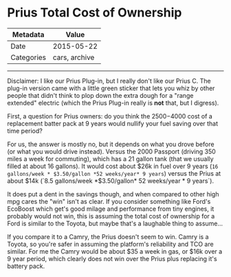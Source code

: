 # Prius Total Cost of Ownership

| Metadata   | Value            |
| ---------- | ---------------- |
| Date       | 2015-05-22       |
| Categories | cars, archive             |

---

Disclaimer: I like our Prius Plug-in, but I really don't like our Prius C.  The plug-in version came with a little green sticker that lets you whiz by other people that didn't think to plop down the extra dough for a "range extended" electric (which the Prius Plug-in really is **not** that, but I digress).

First, a question for Prius owners: do you think the $2500-$4000 cost of a replacement batter pack at 9 years would nullify your fuel saving over that time period?

For us, the answer is mostly no, but it depends on what you drove before (or what you would drive instead).  Versus the 2000 Passport (driving 350 miles a week for commuting), which has a 21 gallon tank (that we usually filled at about 16 gallons).  It would cost about $26k in fuel over 9 years (`16 gallons/week * $3.50/gallon *52 weeks/year* 9 years`) versus the Prius at about $14k (`8.5 gallons/week *$3.50/gallon* 52 weeks/year * 9 years`).

It does put a dent in the savings though, and when compared to other high mpg cares the "win" isn't as clear.  If you consider something like Ford's EcoBoost which get's good milage and performance from tiny engines, it probably would not win, this is assuming the total cost of ownership for a Ford is similar to the Toyota, but maybe that's a laughable thing to assume...

If you compare it to a Camry, the Prius doesn't seem to win.  Camry is a Toyota, so you're safer in assuming the platform's reliability and TCO are similar.  For me the Camry would be about $35 a week in gas, or $16k over a 9 year period, which clearly does not win over the Prius plus replacing it's battery pack.
